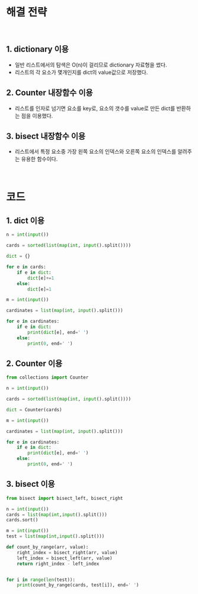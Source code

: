 > [  ](  )   

# 해결 전략

</br>

## 1.  dictionary 이용
- 일반 리스트에서의 탐색은 O(n)이 걸리므로 dictionary 자료형을 썼다.
- 리스트의 각 요소가 몇개인지를 dict의 value값으로 저장했다.

## 2. Counter 내장함수 이용
- 리스트를 인자로 넘기면 요소를 key로, 요소의 갯수를 value로 만든 dict를 반환하는 점을 이용했다.

## 3.  bisect 내장함수 이용
- 리스트에서 특정 요소중 가장 왼쪽 요소의 인덱스와 오른쪽 요소의 인덱스를 알려주는 유용한 함수이다.

</br>

# 코드

## 1. dict 이용

```python
n = int(input())

cards = sorted(list(map(int, input().split())))

dict = {}

for e in cards:
    if e in dict:
        dict[e]+=1
    else:
        dict[e]=1

m = int(input())

cardinates = list(map(int, input().split()))

for e in cardinates:
    if e in dict:
        print(dict[e], end=' ')
    else:
        print(0, end=' ')
```

## 2. Counter 이용

```python
from collections import Counter

n = int(input())

cards = sorted(list(map(int, input().split())))

dict = Counter(cards)

m = int(input())

cardinates = list(map(int, input().split()))

for e in cardinates:
    if e in dict:
        print(dict[e], end=' ')
    else:
        print(0, end=' ')
```
## 3. bisect 이용

```python
from bisect import bisect_left, bisect_right

n = int(input())
cards = list(map(int,input().split()))
cards.sort()

m = int(input())
test = list(map(int,input().split()))

def count_by_range(arr, value):
    right_index = bisect_right(arr, value)
    left_index = bisect_left(arr, value)
    return right_index - left_index


for i in range(len(test)):
    print(count_by_range(cards, test[i]), end=' ')
```